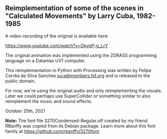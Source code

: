 Reimplementation of some of the scenes in "Calculated Movements" by Larry Cuba, 1982-1985
----

A video-recording of the original is available here:

https://www.youtube.com/watch?v=OkyqP-g_LrY

The original animation was implemented using the ZGRASS programming language on a Datamax UV1 computer.

This reimplementation in Python with Processing was written by Felipe Corrêa da Silva Sanches <juca@members.fsf.org> and is released to the public domain.

For now, we're using the original audio and only reimplementing the visuals.
Later we could perhaps use SuperCollider or something similar to also reimplement the music and sound effects.

October 25th, 2021

**Note:** The font file 3270Condensed-Regular.otf created by my friend RBanffy was copied from its Debian package. Learn more about this font family at https://github.com/rbanffy/3270font

